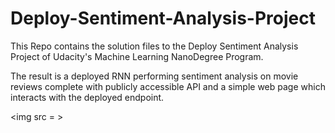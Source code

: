 # Deploy-Sentiment-Analysis-Project

This Repo contains the solution files to the Deploy Sentiment Analysis Project of Udacity's Machine Learning NanoDegree Program.


The result is a deployed RNN performing sentiment analysis on movie reviews complete with publicly accessible API and a simple web page which interacts with the deployed endpoint. 

<img src = >
